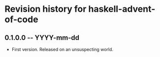 # Revision history for haskell-advent-of-code

## 0.1.0.0 -- YYYY-mm-dd

* First version. Released on an unsuspecting world.
